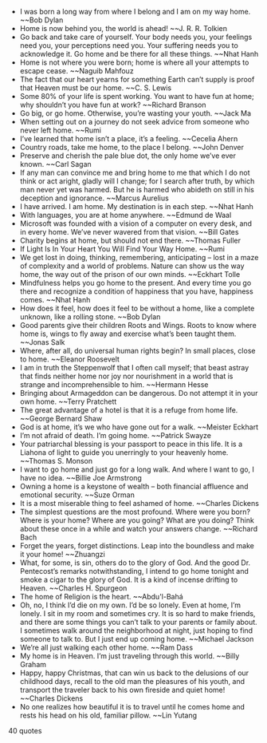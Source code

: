  - I was born a long way from where I belong and I am on my way home. ~~Bob Dylan
 - Home is now behind you, the world is ahead! ~~J. R. R. Tolkien
 - Go back and take care of yourself. Your body needs you, your feelings need you, your perceptions need you. Your suffering needs you to acknowledge it. Go home and be there for all these things. ~~Nhat Hanh
 - Home is not where you were born; home is where all your attempts to escape cease. ~~Naguib Mahfouz
 - The fact that our heart yearns for something Earth can’t supply is proof that Heaven must be our home. ~~C. S. Lewis
 - Some 80% of your life is spent working. You want to have fun at home; why shouldn’t you have fun at work? ~~Richard Branson
 - Go big, or go home. Otherwise, you’re wasting your youth. ~~Jack Ma
 - When setting out on a journey do not seek advice from someone who never left home. ~~Rumi
 - I’ve learned that home isn’t a place, it’s a feeling. ~~Cecelia Ahern
 - Country roads, take me home, to the place I belong. ~~John Denver
 - Preserve and cherish the pale blue dot, the only home we’ve ever known. ~~Carl Sagan
 - If any man can convince me and bring home to me that which I do not think or act aright, gladly will I change; for I search after truth, by which man never yet was harmed. But he is harmed who abideth on still in his deception and ignorance. ~~Marcus Aurelius
 - I have arrived. I am home. My destination is in each step. ~~Nhat Hanh
 - With languages, you are at home anywhere. ~~Edmund de Waal
 - Microsoft was founded with a vision of a computer on every desk, and in every home. We’ve never wavered from that vision. ~~Bill Gates
 - Charity begins at home, but should not end there. ~~Thomas Fuller
 - If Light Is In Your Heart You Will Find Your Way Home. ~~Rumi
 - We get lost in doing, thinking, remembering, anticipating – lost in a maze of complexity and a world of problems. Nature can show us the way home, the way out of the prison of our own minds. ~~Eckhart Tolle
 - Mindfulness helps you go home to the present. And every time you go there and recognize a condition of happiness that you have, happiness comes. ~~Nhat Hanh
 - How does it feel, how does it feel to be without a home, like a complete unknown, like a rolling stone. ~~Bob Dylan
 - Good parents give their children Roots and Wings. Roots to know where home is, wings to fly away and exercise what’s been taught them. ~~Jonas Salk
 - Where, after all, do universal human rights begin? In small places, close to home. ~~Eleanor Roosevelt
 - I am in truth the Steppenwolf that I often call myself; that beast astray that finds neither home nor joy nor nourishment in a world that is strange and incomprehensible to him. ~~Hermann Hesse
 - Bringing about Armageddon can be dangerous. Do not attempt it in your own home. ~~Terry Pratchett
 - The great advantage of a hotel is that it is a refuge from home life. ~~George Bernard Shaw
 - God is at home, it’s we who have gone out for a walk. ~~Meister Eckhart
 - I’m not afraid of death. I’m going home. ~~Patrick Swayze
 - Your patriarchal blessing is your passport to peace in this life. It is a Liahona of light to guide you unerringly to your heavenly home. ~~Thomas S. Monson
 - I want to go home and just go for a long walk. And where I want to go, I have no idea. ~~Billie Joe Armstrong
 - Owning a home is a keystone of wealth – both financial affluence and emotional security. ~~Suze Orman
 - It is a most miserable thing to feel ashamed of home. ~~Charles Dickens
 - The simplest questions are the most profound. Where were you born? Where is your home? Where are you going? What are you doing? Think about these once in a while and watch your answers change. ~~Richard Bach
 - Forget the years, forget distinctions. Leap into the boundless and make it your home! ~~Zhuangzi
 - What, for some, is sin, others do to the glory of God. And the good Dr. Pentecost’s remarks notwithstanding, I intend to go home tonight and smoke a cigar to the glory of God. It is a kind of incense drifting to Heaven. ~~Charles H. Spurgeon
 - The home of Religion is the heart. ~~Abdu'l-Bahá
 - Oh, no, I think I’d die on my own. I’d be so lonely. Even at home, I’m lonely. I sit in my room and sometimes cry. It is so hard to make friends, and there are some things you can’t talk to your parents or family about. I sometimes walk around the neighborhood at night, just hoping to find someone to talk to. But I just end up coming home. ~~Michael Jackson
 - We’re all just walking each other home. ~~Ram Dass
 - My home is in Heaven. I’m just traveling through this world. ~~Billy Graham
 - Happy, happy Christmas, that can win us back to the delusions of our childhood days, recall to the old man the pleasures of his youth, and transport the traveler back to his own fireside and quiet home! ~~Charles Dickens
 - No one realizes how beautiful it is to travel until he comes home and rests his head on his old, familiar pillow. ~~Lin Yutang

40 quotes